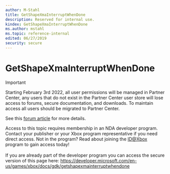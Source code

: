 ```yaml
---
author: M-Stahl
title: GetShapeXmaInterruptWhenDone
description: Reserved for internal use.
kindex: GetShapeXmaInterruptWhenDone
ms.author: mstahl
ms.topic: reference-internal
edited: 06/27/2019
security: secure
---
```


# GetShapeXmaInterruptWhenDone
> [!IMPORTANT]
> Starting February 3rd 2022, all user permissions will be managed in Partner Center, any users that do not exist in the Partner Center user store will lose access to forums, secure documentation, and downloads. To maintain access all users should be migrated to Partner Center. <p></p>See this <a href="https://forums.xboxlive.com/articles/132187/breaking-change-user-access-for-forums-secure-docu.html">forum article</a> for more details.  

 Access to this topic requires membership in an NDA developer program. Contact your publisher or your Xbox program representative if you need direct access. Not in the program? Read about joining the <a href="https://www.xbox.com/Developers/id">ID@Xbox</a> program to gain access today!  <br/><br/>If you are already part of the developer program you can access the secure version of this page here: <a target="_blank" href="https://developer.microsoft.com/en-us/games/xbox/docs/gdk/getshapexmainterruptwhendone">https://developer.microsoft.com/en-us/games/xbox/docs/gdk/getshapexmainterruptwhendone</a>
